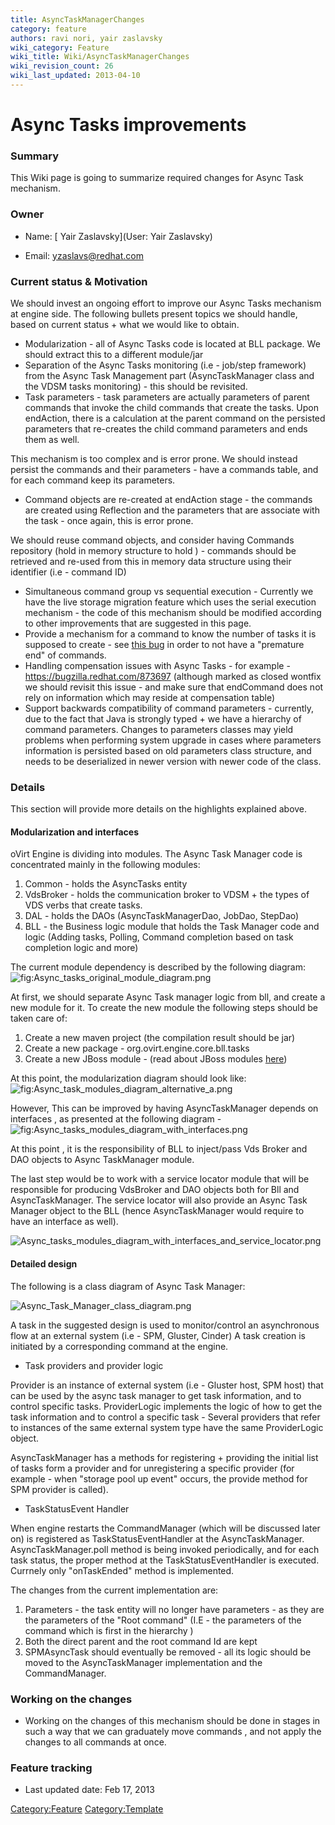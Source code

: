 ```yaml
---
title: AsyncTaskManagerChanges
category: feature
authors: ravi nori, yair zaslavsky
wiki_category: Feature
wiki_title: Wiki/AsyncTaskManagerChanges
wiki_revision_count: 26
wiki_last_updated: 2013-04-10
---
```


# Async Tasks improvements

### Summary

This Wiki page is going to summarize required changes for Async Task mechanism.

### Owner

*   Name: [ Yair Zaslavsky](User: Yair Zaslavsky)

<!-- -->

*   Email: yzaslavs@redhat.com

### Current status & Motivation

We should invest an ongoing effort to improve our Async Tasks mechanism at engine side.
The following bullets present topics we should handle, based on current status + what we would like to obtain.

*   Modularization - all of Async Tasks code is located at BLL package. We should extract this to a different module/jar
*   Separation of the Async Tasks monitoring (i.e - job/step framework) from the Async Task Management part (AsyncTaskManager class and the VDSM tasks monitoring) - this should be revisited.
*   Task parameters - task parameters are actually parameters of parent commands that invoke the child commands that create the tasks. Upon endAction, there is a calculation at the parent command on the persisted parameters that re-creates the child command parameters and ends them as well.

This mechanism is too complex and is error prone. We should instead persist the commands and their parameters - have a commands table, and for each command keep its parameters.

*   Command objects are re-created at endAction stage - the commands are created using Reflection and the parameters that are associate with the task - once again, this is error prone.

We should reuse command objects, and consider having Commands repository (hold in memory structure to hold ) - commands should be retrieved and re-used from this in memory data structure using their identifier (i.e - command ID)

*   Simultaneous command group vs sequential execution - Currently we have the live storage migration feature which uses the serial execution mechanism - the code of this mechanism should be modified according to other improvements that are suggested in this page.
*   Provide a mechanism for a command to know the number of tasks it is supposed to create - see [this bug](https://bugzilla.redhat.com/show_bug.cgi?id=873546) in order to not have a "premature end" of commands.
*   Handling compensation issues with Async Tasks - for example - <https://bugzilla.redhat.com/873697> (although marked as closed wontfix we should revisit this issue - and make sure that endCommand does not rely on information which may reside at compensation table)
*   Support backwards compatibility of command parameters - currently, due to the fact that Java is strongly typed + we have a hierarchy of command parameters. Changes to parameters classes may yield problems when performing system upgrade in cases where parameters information is persisted based on old parameters class structure, and needs to be deserialized in newer version with newer code of the class.

### Details

This section will provide more details on the highlights explained above.

#### Modularization and interfaces

oVirt Engine is dividing into modules. The Async Task Manager code is concentrated mainly in the following modules:

1.  Common - holds the AsyncTasks entity
2.  VdsBroker - holds the communication broker to VDSM + the types of VDS verbs that create tasks.
3.  DAL - holds the DAOs (AsyncTaskManagerDao, JobDao, StepDao)
4.  BLL - the Business logic module that holds the Task Manager code and logic (Adding tasks, Polling, Command completion based on task completion logic and more)

The current module dependency is described by the following diagram: ![](Async_tasks_original_module_diagram.png‎ "fig:Async_tasks_original_module_diagram.png‎")

At first, we should separate Async Task manager logic from bll, and create a new module for it. To create the new module the following steps should be taken care of:

1.  Create a new maven project (the compilation result should be jar)
2.  Create a new package - org.ovirt.engine.core.bll.tasks
3.  Create a new JBoss module - (read about JBoss modules [here](https://docs.jboss.org/author/display/MODULES/Introduction?focusedCommentId=23036152#comment-23036152))

At this point, the modularization diagram should look like: ![](Async_task_modules_diagram_alternative_a.png‎  "fig:Async_task_modules_diagram_alternative_a.png‎ ")

However, This can be improved by having AsyncTaskManager depends on interfaces , as presented at the following diagram - ![](Async_tasks_modules_diagram_with_interfaces.png "fig:Async_tasks_modules_diagram_with_interfaces.png")

At this point , it is the responsibility of BLL to inject/pass Vds Broker and DAO objects to Async TaskManager module.

The last step would be to work with a service locator module that will be responsible for producing VdsBroker and DAO objects both for Bll and AsyncTaskManager. The service locator will also provide an Async Task Manager object to the BLL (hence AsyncTaskManager would require to have an interface as well).

![](Async_tasks_modules_diagram_with_interfaces_and_service_locator.png "Async_tasks_modules_diagram_with_interfaces_and_service_locator.png")

#### Detailed design

The following is a class diagram of Async Task Manager:

![](Async_Task_Manager_class_diagram.png "Async_Task_Manager_class_diagram.png")

A task in the suggested design is used to monitor/control an asynchronous flow at an external system (i.e - SPM, Gluster, Cinder) A task creation is initiated by a corresponding command at the engine.

*   Task providers and provider logic

Provider is an instance of external system (i.e - Gluster host, SPM host) that can be used by the async task manager to get task information, and to control specific tasks. ProviderLogic implements the logic of how to get the task information and to control a specific task - Several providers that refer to instances of the same external system type have the same ProviderLogic object.

AsyncTaskManager has a methods for registering + providing the initial list of tasks form a provider and for unregistering a specific provider (for example - when "storage pool up event" occurs, the provide method for SPM provider is called).

*   TaskStatusEvent Handler

When engine restarts the CommandManager (which will be discussed later on) is registered as TaskStatusEventHandler at the AsyncTaskManager. AsyncTaskManager.poll method is being invoked periodically, and for each task status, the proper method at the TaskStatusEventHandler is executed. Currnely only "onTaskEnded" method is implemented.

The changes from the current implementation are:

1.  Parameters - the task entity will no longer have parameters - as they are the parameters of the "Root command" (I.E - the parameters of the command which is first in the hierarchy )
2.  Both the direct parent and the root command Id are kept
3.  SPMAsyncTask should eventually be removed - all its logic should be moved to the AsyncTaskManager implementation and the CommandManager.

### Working on the changes

*   Working on the changes of this mechanism should be done in stages in such a way that we can graduately move commands , and not apply the changes to all commands at once.

### Feature tracking

*   Last updated date: Feb 17, 2013

<Category:Feature> <Category:Template>
